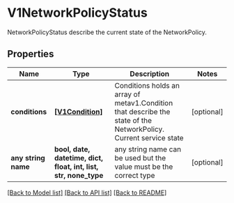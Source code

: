# V1NetworkPolicyStatus

NetworkPolicyStatus describe the current state of the NetworkPolicy.

## Properties
Name | Type | Description | Notes
------------ | ------------- | ------------- | -------------
**conditions** | [**[V1Condition]**](V1Condition.md) | Conditions holds an array of metav1.Condition that describe the state of the NetworkPolicy. Current service state | [optional] 
**any string name** | **bool, date, datetime, dict, float, int, list, str, none_type** | any string name can be used but the value must be the correct type | [optional]

[[Back to Model list]](../README.md#documentation-for-models) [[Back to API list]](../README.md#documentation-for-api-endpoints) [[Back to README]](../README.md)


